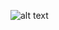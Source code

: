 ![alt text](https://media.discordapp.net/attachments/468740490842603530/920316530087059486/a5946cd064fbb44ffbe608c39b4dc92b3984b055r1-668-564v2_00.jpg)
